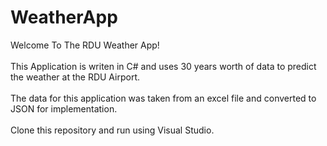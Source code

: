 # WeatherApp
Welcome To The RDU Weather App!<br><br>
This Application is writen in C# and uses 30 years worth of data to predict the weather at the RDU Airport.<br><br>
The data for this application was taken from an excel file and converted to JSON for implementation.<br><br>
Clone this repository and run using Visual Studio. 
